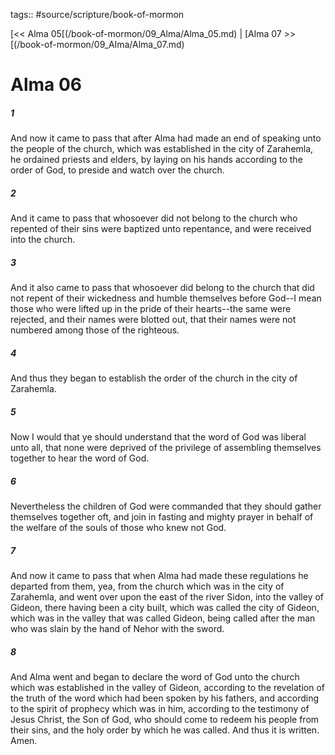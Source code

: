 tags:: #source/scripture/book-of-mormon

[<< Alma 05[(/book-of-mormon/09_Alma/Alma_05.md) | [Alma 07 >>[(/book-of-mormon/09_Alma/Alma_07.md)

# Alma 06

##### 1

And now it came to pass that after Alma had made an end of speaking unto the people of the church, which was established in the city of Zarahemla, he ordained priests and elders, by laying on his hands according to the order of God, to preside and watch over the church.

##### 2

And it came to pass that whosoever did not belong to the church who repented of their sins were baptized unto repentance, and were received into the church.

##### 3

And it also came to pass that whosoever did belong to the church that did not repent of their wickedness and humble themselves before God--I mean those who were lifted up in the pride of their hearts--the same were rejected, and their names were blotted out, that their names were not numbered among those of the righteous.

##### 4

And thus they began to establish the order of the church in the city of Zarahemla.

##### 5

Now I would that ye should understand that the word of God was liberal unto all, that none were deprived of the privilege of assembling themselves together to hear the word of God.

##### 6

Nevertheless the children of God were commanded that they should gather themselves together oft, and join in fasting and mighty prayer in behalf of the welfare of the souls of those who knew not God.

##### 7

And now it came to pass that when Alma had made these regulations he departed from them, yea, from the church which was in the city of Zarahemla, and went over upon the east of the river Sidon, into the valley of Gideon, there having been a city built, which was called the city of Gideon, which was in the valley that was called Gideon, being called after the man who was slain by the hand of Nehor with the sword.

##### 8

And Alma went and began to declare the word of God unto the church which was established in the valley of Gideon, according to the revelation of the truth of the word which had been spoken by his fathers, and according to the spirit of prophecy which was in him, according to the testimony of Jesus Christ, the Son of God, who should come to redeem his people from their sins, and the holy order by which he was called. And thus it is written. Amen.
